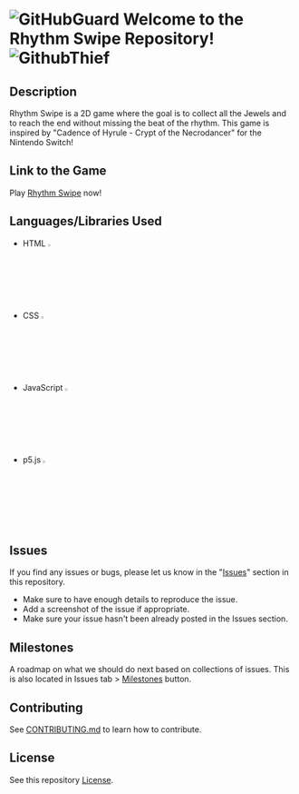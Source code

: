 # ![GitHubGuard](https://github.com/FrancisTR/Rhythm-Swipe/assets/123771828/00b94a17-4650-47d4-aba7-3db588e64481) Welcome to the Rhythm Swipe Repository! ![GithubThief](https://github.com/FrancisTR/Rhythm-Swipe/assets/123771828/3638e402-e3f3-47c1-8902-a2f5c509cc0c)



## Description

Rhythm Swipe is a 2D game where the goal is to collect all the Jewels and to reach the end without missing the beat of the rhythm. This game is inspired by "Cadence of Hyrule - Crypt of the Necrodancer" for the Nintendo Switch!



## Link to the Game

Play <a href="https://projectrhythmswipe.netlify.app/" target="_blank">Rhythm Swipe</a> now!




## Languages/Libraries Used
- HTML <img width="3%" src="https://github.com/FrancisTR/Rhythm-Swipe/assets/123771828/6908e462-da0f-441d-8f7c-6834428f47c1" />
- CSS <img width="3%" src="https://github.com/FrancisTR/Rhythm-Swipe/assets/123771828/430ec8af-6247-47e0-883b-a2957928d443" />
- JavaScript <img width="3%" src="https://github.com/FrancisTR/Rhythm-Swipe/assets/123771828/77e0bafa-afbe-40b8-8707-90a72bba0ff9" />
- p5.js <img width="3%" src="https://github.com/FrancisTR/Rhythm-Swipe/assets/123771828/a4bb5a63-5bcb-49ea-8c47-9cc0b7915b14" />



## Issues

If you find any issues or bugs, please let us know in the "[Issues](https://github.com/FrancisTR/Rhythm-Swipe/issues?q=is%3Aissue+is%3Aopen+sort%3Aupdated-desc)" section in this repository.

- Make sure to have enough details to reproduce the issue.
- Add a screenshot of the issue if appropriate.
- Make sure your issue hasn't been already posted in the Issues section.



## Milestones

A roadmap on what we should do next based on collections of issues. This is also located in Issues tab > [Milestones](https://github.com/FrancisTR/Rhythm-Swipe/milestones "Milestones - FrancisTR/Rhythm-Swipe") button.



## Contributing

See [CONTRIBUTING.md](CONTRIBUTING.md) to learn how to contribute.



## License

See this repository [License](https://github.com/FrancisTR/Rhythm-Swipe/blob/main/LICENSE).
